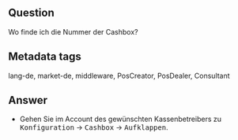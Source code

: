 ## Question

Wo finde ich die Nummer der Cashbox?

## Metadata tags

lang-de, market-de, middleware, PosCreator, PosDealer, Consultant

## Answer

* Gehen Sie im Account des gewünschten Kassenbetreibers zu
 <kbd>Konfiguration</kbd> &rarr; <kbd>Cashbox</kbd>  &rarr; <kbd>Aufklappen</kbd>.
